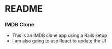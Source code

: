 # README

### IMDB Clone
- This is an IMDB clone app using a Rails setup
- I am also going to use React to update the UI
